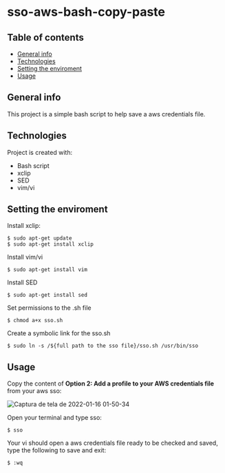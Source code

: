 # sso-aws-bash-copy-paste

## Table of contents
* [General info](#general-info)
* [Technologies](#technologies)
* [Setting the enviroment](#setting-the-enviroment)
* [Usage](#usage)

## General info
This project is a simple bash script to help save a aws credentials file.

## Technologies
Project is created with:
* Bash script
* xclip
* SED
* vim/vi

## Setting the enviroment
Install xclip:
```
$ sudo apt-get update
$ sudo apt-get install xclip
```

Install vim/vi
```
$ sudo apt-get install vim
```

Install SED
```
$ sudo apt-get install sed
```

Set permissions to the .sh file
```
$ chmod a+x sso.sh
```


Create a symbolic link for the sso.sh
```
$ sudo ln -s /${full path to the sso file}/sso.sh /usr/bin/sso
```

## Usage
Copy the content of **Option 2: Add a profile to your AWS credentials file** from your aws sso:

![Captura de tela de 2022-01-16 01-50-34](https://user-images.githubusercontent.com/11368461/149647725-c575bf0a-9bfa-47ef-bff1-82d85382d60a.png)

Open your terminal and type sso:
```
$ sso
```
Your vi should open a aws credentials file ready to be checked and saved, type the following to save and exit:
```
$ :wq
```

